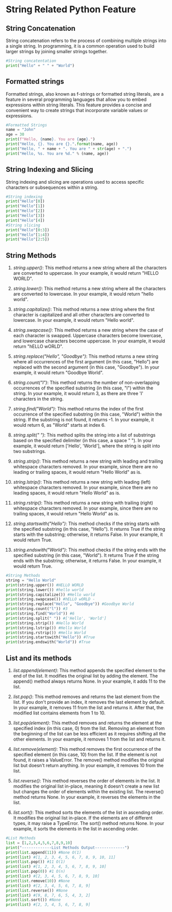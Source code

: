 # String Related Python Feature
## String Concatenation
String concatenation refers to the process of combining multiple strings into a single string. In programming, it is a common operation used to build larger strings by joining smaller strings together.


```python
#String concatentation
print("Hello" + " " + "World")
```
## Formatted strings
Formatted strings, also known as f-strings or formatted string literals, are a feature in several programming languages that allow you to embed expressions within string literals. This feature provides a concise and convenient way to create strings that incorporate variable values or expressions.
```python
#Formatted Strings
name = "John"
age = 30
print(f"Hello, {name}. You are {age}.")
print("Hello, {}. You are {}.".format(name, age))
print("Hello, " + name + ". You are " + str(age) + ".")
print("Hello, %s. You are %d." % (name, age))
```

## String Indexing and Slicing
String indexing and slicing are operations used to access specific characters or subsequences within a string.
```python
#String indexing
print("Hello"[0])
print("Hello"[1])
print("Hello"[2])
print("Hello"[3])
print("Hello"[4])
#String slicing
print("Hello"[0:3])
print("Hello"[1:4]) 
print("Hello"[2:5])
```
## String Methods
1. *string.upper()*: This method returns a new string where all the characters are converted to uppercase. In your example, it would return "HELLO WORLD".

2. *string.lower()*: This method returns a new string where all the characters are converted to lowercase. In your example, it would return "hello world".

3. *string.capitalize()*: This method returns a new string where the first character is capitalized and all other characters are converted to lowercase. In your example, it would return "Hello world".

4. *string.swapcase()*: This method returns a new string where the case of each character is swapped. Uppercase characters become lowercase, and lowercase characters become uppercase. In your example, it would return "hELLO wORLD".

5. *string.replace("Hello", "Goodbye")*: This method returns a new string where all occurrences of the first argument (in this case, "Hello") are replaced with the second argument (in this case, "Goodbye"). In your example, it would return "Goodbye World".

6. *string.count("l")*: This method returns the number of non-overlapping occurrences of the specified substring (in this case, "l") within the string. In your example, it would return 3, as there are three 'l' characters in the string.

7. *string.find("World")*: This method returns the index of the first occurrence of the specified substring (in this case, "World") within the string. If the substring is not found, it returns -1. In your example, it would return 6, as "World" starts at index 6.

8. *string.split(" ")*: This method splits the string into a list of substrings based on the specified delimiter (in this case, a space " "). In your example, it would return ['Hello', 'World'], where the string is split into two substrings.

9. *string.strip()*: This method returns a new string with leading and trailing whitespace characters removed. In your example, since there are no leading or trailing spaces, it would return "Hello World" as is.

10. *string.lstrip()*: This method returns a new string with leading (left) whitespace characters removed. In your example, since there are no leading spaces, it would return "Hello World" as is.

11. *string.rstrip()*: This method returns a new string with trailing (right) whitespace characters removed. In your example, since there are no trailing spaces, it would return "Hello World" as is.

12. *string.startswith("Hello")*: This method checks if the string starts with the specified substring (in this case, "Hello"). It returns True if the string starts with the substring; otherwise, it returns False. In your example, it would return True.

13. *string.endswith("World")*: This method checks if the string ends with the specified substring (in this case, "World"). It returns True if the string ends with the substring; otherwise, it returns False. In your example, it would return True.

```python
#String Methods
string = "Hello World"
print(string.upper()) #HELLO WORLD
print(string.lower()) #hello world
print(string.capitalize()) #Hello world
print(string.swapcase()) #hELLO wORLD -
print(string.replace("Hello", "Goodbye")) #Goodbye World
print(string.count("l")) #3
print(string.find("World")) #6
print(string.split(" ")) #['Hello', 'World']
print(string.strip()) #Hello World
print(string.lstrip()) #Hello World
print(string.rstrip()) #Hello World
print(string.startswith("Hello")) #True
print(string.endswith("World")) #True
```
## List and its methods
1. *list.append(element)*: This method appends the specified element to the end of the list. It modifies the original list by adding the element. The append() method always returns None. In your example, it adds 11 to the list.

2. *list.pop()*: This method removes and returns the last element from the list. If you don't provide an index, it removes the last element by default. In your example, it removes 11 from the list and returns it. After that, the modified list contains elements from 1 to 10.

3. *list.pop(element)*: This method removes and returns the element at the specified index (in this case, 0) from the list. Removing an element from the beginning of the list can be less efficient as it requires shifting all the other elements. In your example, it removes 1 from the list and returns it.

4. *list.remove(element)*: This method removes the first occurrence of the specified element (in this case, 10) from the list. If the element is not found, it raises a ValueError. The remove() method modifies the original list but doesn't return anything. In your example, it removes 10 from the list.

5. *list.reverse()*: This method reverses the order of elements in the list. It modifies the original list in-place, meaning it doesn't create a new list but changes the order of elements within the existing list. The reverse() method returns None. In your example, it reverses the elements in the list.

6. *list.sort()*: This method sorts the elements of the list in ascending order. It modifies the original list in-place. If the elements are of different types, it may raise a TypeError. The sort() method returns None. In your example, it sorts the elements in the list in ascending order.
```python
#List Methods
list = [1,2,3,4,5,6,7,8,9,10]
print("-------------List Methods Output-------------")
print(list.append(11)) #None O(1)
print(list) #[1, 2, 3, 4, 5, 6, 7, 8, 9, 10, 11]
print(list.pop()) #11 O(1)
print(list) #[1, 2, 3, 4, 5, 6, 7, 8, 9, 10]
print(list.pop(0)) #1 O(n)
print(list) #[2, 3, 4, 5, 6, 7, 8, 9, 10]
print(list.remove(10)) #None
print(list) #[2, 3, 4, 5, 6, 7, 8, 9]
print(list.reverse()) #None
print(list) #[9, 8, 7, 6, 5, 4, 3, 2]
print(list.sort()) #None
print(list) #[2, 3, 4, 5, 6, 7, 8, 9]
```
